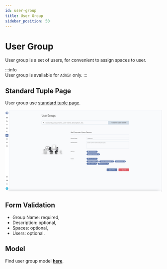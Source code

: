 ```yaml
---
id: user-group  
title: User Group  
sidebar_position: 50
---
```


# User Group

User group is a set of users, for convenient to assign spaces to user.

:::info  
User group is available for `Admin` only.
:::

## Standard Tuple Page

User group use [standard tuple page](../standard-tuple-page).

![Edit User Group](images/user-group.png)

## Form Validation

- Group Name: required,
- Description: optional,
- Spaces: optional,
- Users: optional.

## Model

Find user group model **[here](../../tuples/user-group)**.

